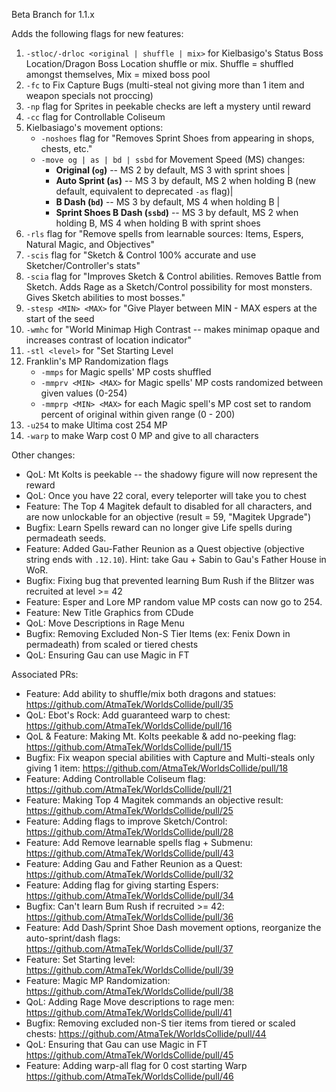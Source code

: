 Beta Branch for 1.1.x

Adds the following flags for new features:
1. `-stloc/-drloc <original | shuffle | mix>` for Kielbasigo's Status Boss Location/Dragon Boss Location shuffle or mix. Shuffle = shuffled amongst themselves, Mix = mixed boss pool
2. `-fc` to Fix Capture Bugs (multi-steal not giving more than 1 item and weapon specials not proccing)
3. `-np` flag for Sprites in peekable checks are left a mystery until reward
4. `-cc` flag for Controllable Coliseum
5. Kielbasiago's movement options: 
    - `-noshoes` flag for "Removes Sprint Shoes from appearing in shops, chests, etc."
    - `-move og | as | bd | ssbd` for Movement Speed (MS) changes:
        - **Original (`og`)** -- MS 2 by default, MS 3 with sprint shoes | 
        - **Auto Sprint (`as`)** -- MS 3 by default, MS 2 when holding B (new default, equivalent to deprecated `-as` flag)| 
        - **B Dash (`bd`)** -- MS 3 by default, MS 4 when holding B | 
        - **Sprint Shoes B Dash (`ssbd`)** -- MS 3 by default, MS 2 when holding B, MS 4 when holding B with sprint shoes
6. `-rls` flag for "Remove spells from learnable sources: Items, Espers, Natural Magic, and Objectives"
7. `-scis` flag for "Sketch & Control 100% accurate and use Sketcher/Controller's stats"
8. `-scia` flag for "Improves Sketch & Control abilities. Removes Battle from Sketch. Adds Rage as a Sketch/Control possibility for most monsters. Gives Sketch abilities to most bosses."
9. `-stesp <MIN> <MAX>` for "Give Player between MIN - MAX espers at the start of the seed
10. `-wmhc` for "World Minimap High Contrast -- makes minimap opaque and increases contrast of location indicator"
11. `-stl <level>` for "Set Starting Level
12. Franklin's MP Randomization flags
    - `-mmps` for Magic spells' MP costs shuffled
    - `-mmprv <MIN> <MAX>` for Magic spells' MP costs randomized between given values (0-254)
    - `-mmprp <MIN> <MAX>` for each Magic spell's MP cost set to random percent of original within given range (0 - 200)
13. `-u254` to make Ultima cost 254 MP
14. `-warp` to make Warp cost 0 MP and give to all characters

Other changes:
- QoL: Mt Kolts is peekable -- the shadowy figure will now represent the reward
- QoL: Once you have 22 coral, every teleporter will take you to chest
- Feature: The Top 4 Magitek default to disabled for all characters, and are now unlockable for an objective (result = 59, "Magitek Upgrade")
- Bugfix: Learn Spells reward can no longer give Life spells during permadeath seeds.
- Feature: Added Gau-Father Reunion as a Quest objective (objective string ends with `.12.10`). Hint: take Gau + Sabin to Gau's Father House in WoR.
- Bugfix: Fixing bug that prevented learning Bum Rush if the Blitzer was recruited at level >= 42
- Feature: Esper and Lore MP random value MP costs can now go to 254.
- Feature: New Title Graphics from CDude
- QoL: Move Descriptions in Rage Menu
- Bugfix: Removing Excluded Non-S Tier Items (ex: Fenix Down in permadeath) from scaled or tiered chests
- QoL: Ensuring Gau can use Magic in FT

Associated PRs:
- Feature: Add ability to shuffle/mix both dragons and statues: <https://github.com/AtmaTek/WorldsCollide/pull/35>
- QoL: Ebot's Rock: Add guaranteed warp to chest: <https://github.com/AtmaTek/WorldsCollide/pull/16>
- QoL & Feature: Making Mt. Kolts peekable & add no-peeking flag: <https://github.com/AtmaTek/WorldsCollide/pull/15>
- Bugfix: Fix weapon special abilities with Capture and Multi-steals only giving 1 item: <https://github.com/AtmaTek/WorldsCollide/pull/18>
- Feature: Adding Controllable Coliseum flag: <https://github.com/AtmaTek/WorldsCollide/pull/21>
- Feature: Making Top 4 Magitek commands an objective result: <https://github.com/AtmaTek/WorldsCollide/pull/25>
- Feature: Adding flags to improve Sketch/Control: <https://github.com/AtmaTek/WorldsCollide/pull/28>
- Feature: Add Remove learnable spells flag + Submenu: <https://github.com/AtmaTek/WorldsCollide/pull/43>
- Feature: Adding Gau and Father Reunion as a Quest: <https://github.com/AtmaTek/WorldsCollide/pull/32>
- Feature: Adding flag for giving starting Espers: <https://github.com/AtmaTek/WorldsCollide/pull/34>
- Bugfix: Can't learn Bum Rush if recruited >= 42: <https://github.com/AtmaTek/WorldsCollide/pull/36>
- Feature: Add Dash/Sprint Shoe Dash movement options, reorganize the auto-sprint/dash flags: <https://github.com/AtmaTek/WorldsCollide/pull/37>
- Feature: Set Starting level: <https://github.com/AtmaTek/WorldsCollide/pull/39>
- Feature: Magic MP Randomization: <https://github.com/AtmaTek/WorldsCollide/pull/38>
- QoL: Adding Rage Move descriptions to rage men: <https://github.com/AtmaTek/WorldsCollide/pull/41>
- Bugfix: Removing excluded non-S tier items from tiered or scaled chests: <https://github.com/AtmaTek/WorldsCollide/pull/44>
- QoL: Ensuring that Gau can use Magic in FT <https://github.com/AtmaTek/WorldsCollide/pull/45>
- Feature: Adding warp-all flag for 0 cost starting Warp <https://github.com/AtmaTek/WorldsCollide/pull/46>


